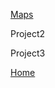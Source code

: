 [Maps](portfolio/maps.md)

Project2

Project3

[Home](https://github.com/chandralala/chandralala.github.io/blob/d788f44ea9f941abcc1651ad56299e3f3eb934c9/README.md)
